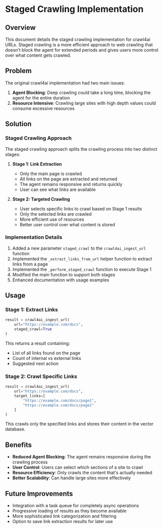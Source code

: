 # Staged Crawling Implementation

## Overview

This document details the staged crawling implementation for crawl4ai URLs. Staged crawling is a more efficient approach to web crawling that doesn't block the agent for extended periods and gives users more control over what content gets crawled.

## Problem

The original crawl4ai implementation had two main issues:

1. **Agent Blocking**: Deep crawling could take a long time, blocking the agent for the entire duration
2. **Resource Intensive**: Crawling large sites with high depth values could consume excessive resources

## Solution

### Staged Crawling Approach

The staged crawling approach splits the crawling process into two distinct stages:

1. **Stage 1: Link Extraction**
   - Only the main page is crawled
   - All links on the page are extracted and returned
   - The agent remains responsive and returns quickly
   - User can see what links are available

2. **Stage 2: Targeted Crawling**
   - User selects specific links to crawl based on Stage 1 results
   - Only the selected links are crawled
   - More efficient use of resources
   - Better user control over what content is stored

### Implementation Details

1. Added a new parameter `staged_crawl` to the `crawl4ai_ingest_url` function
2. Implemented the `_extract_links_from_url` helper function to extract links from a page
3. Implemented the `_perform_staged_crawl` function to execute Stage 1
4. Modified the main function to support both stages
5. Enhanced documentation with usage examples

## Usage

### Stage 1: Extract Links

```python
result = crawl4ai_ingest_url(
    url="https://example.com/docs", 
    staged_crawl=True
)
```

This returns a result containing:
- List of all links found on the page
- Count of internal vs external links
- Suggested next action

### Stage 2: Crawl Specific Links

```python
result = crawl4ai_ingest_url(
    url="https://example.com/docs",
    target_links=[
        "https://example.com/docs/page1",
        "https://example.com/docs/page2"
    ]
)
```

This crawls only the specified links and stores their content in the vector database.

## Benefits

- **Reduced Agent Blocking**: The agent remains responsive during the crawling process
- **User Control**: Users can select which sections of a site to crawl
- **Resource Efficiency**: Only crawls the content that's actually needed
- **Better Scalability**: Can handle large sites more effectively

## Future Improvements

- Integration with a task queue for completely async operations
- Progressive loading of results as they become available
- More sophisticated link categorization and filtering
- Option to save link extraction results for later use
